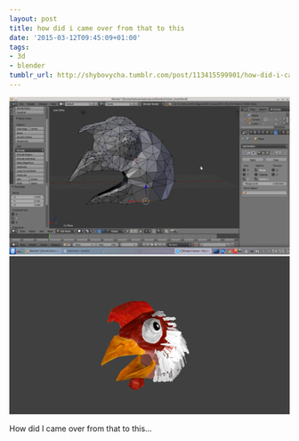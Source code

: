 ```yaml
---
layout: post
title: how did i came over from that to this
date: '2015-03-12T09:45:09+01:00'
tags:
- 3d
- blender
tumblr_url: http://shybovycha.tumblr.com/post/113415599901/how-did-i-came-over-from-that-to-this
---
```


<img src="/tumblr_files/tumblr_nl3cb9Adqo1qio88bo1_1280.png" class="image-responsive" />
<img src="/tumblr_files/tumblr_nl3cb9Adqo1qio88bo2_1280.png" class="image-responsive" />

How did I came over from that to this...
